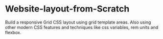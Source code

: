 # Website-layout-from-Scratch
Build a responsive Grid CSS layout using grid template areas. Also using other modern CSS features and techniques like css variables, rem units and flexbox.
